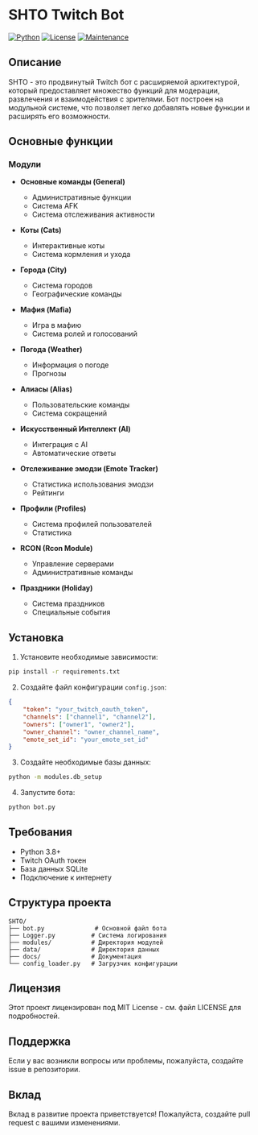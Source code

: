 # SHTO Twitch Bot

[![Python](https://img.shields.io/badge/Python-3.8+-blue.svg)](https://www.python.org/)
[![License](https://img.shields.io/badge/License-MIT-yellow.svg)](LICENSE)
[![Maintenance](https://img.shields.io/badge/Maintained%3F-yes-green.svg)](https://GitHub.com/TesterVT/SHTO/graphs/commit-activity)

## Описание
SHTO - это продвинутый Twitch бот с расширяемой архитектурой, который предоставляет множество функций для модерации, развлечения и взаимодействия с зрителями. Бот построен на модульной системе, что позволяет легко добавлять новые функции и расширять его возможности.

## Основные функции

### Модули
- **Основные команды (General)**
  - Административные функции
  - Система AFK
  - Система отслеживания активности

- **Коты (Cats)**
  - Интерактивные коты
  - Система кормления и ухода

- **Города (City)**
  - Система городов
  - Географические команды

- **Мафия (Mafia)**
  - Игра в мафию
  - Система ролей и голосований

- **Погода (Weather)**
  - Информация о погоде
  - Прогнозы

- **Алиасы (Alias)**
  - Пользовательские команды
  - Система сокращений

- **Искусственный Интеллект (AI)**
  - Интеграция с AI
  - Автоматические ответы

- **Отслеживание эмодзи (Emote Tracker)**
  - Статистика использования эмодзи
  - Рейтинги

- **Профили (Profiles)**
  - Система профилей пользователей
  - Статистика

- **RCON (Rcon Module)**
  - Управление серверами
  - Административные команды

- **Праздники (Holiday)**
  - Система праздников
  - Специальные события

## Установка

1. Установите необходимые зависимости:
```bash
pip install -r requirements.txt
```

2. Создайте файл конфигурации `config.json`:
```json
{
    "token": "your_twitch_oauth_token",
    "channels": ["channel1", "channel2"],
    "owners": ["owner1", "owner2"],
    "owner_channel": "owner_channel_name",
    "emote_set_id": "your_emote_set_id"
}
```

3. Создайте необходимые базы данных:
```bash
python -m modules.db_setup
```

4. Запустите бота:
```bash
python bot.py
```

## Требования
- Python 3.8+
- Twitch OAuth токен
- База данных SQLite
- Подключение к интернету

## Структура проекта
```
SHTO/
├── bot.py              # Основной файл бота
├── Logger.py          # Система логирования
├── modules/           # Директория модулей
├── data/              # Директория данных
├── docs/              # Документация
└── config_loader.py   # Загрузчик конфигурации
```

## Лицензия
Этот проект лицензирован под MIT License - см. файл LICENSE для подробностей.

## Поддержка
Если у вас возникли вопросы или проблемы, пожалуйста, создайте issue в репозитории.

## Вклад
Вклад в развитие проекта приветствуется! Пожалуйста, создайте pull request с вашими изменениями.
